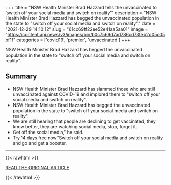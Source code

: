 +++
title = "NSW Health Minister Brad Hazzard tells the unvaccinated to ‘switch off your social media and switch on reality’"
description = "NSW Health Minister Brad Hazzard has begged the unvaccinated population in the state to \"switch off your social media and switch on reality\"."
date = "2021-12-29 14:10:12"
slug = "61cc69ff22ee52e41aa5aa01"
image = "https://content.api.news/v3/images/bin/b0c7569d7ad786cd73feb2d05c05bf1f"
categories = ['covid19', 'premier', 'unvaccinated']
+++

NSW Health Minister Brad Hazzard has begged the unvaccinated population in the state to \"switch off your social media and switch on reality\".

## Summary

- NSW Health Minister Brad Hazzard has slammed those who are still unvaccinated against COVID-19 and implored them to "switch off your social media and switch on reality".
- NSW Health Minister Brad Hazzard has begged the unvaccinated population in the state to "switch off your social media and switch on reality".
- We are still hearing that people are declining to get vaccinated, they know better, they are watching social media, stop, forget it.
- Get off the social media," he said.
- Try 14 days free now“Switch off your social media and switch on reality and go and get a booster.

---

{{< rawhtml >}}
  <p class="article-category">
    <a target="_blank" href="https://www.skynews.com.au/australia-news/coronavirus/nsw-health-minister-brad-hazzard-tells-the-unvaccinated-to-switch-off-your-social-media-and-switch-on-reality/news-story/8f0f19aa332e925f166bd267b4059d38">READ THE ORIGINAL ARTICLE</a>
  </p>
{{< /rawhtml >}}
